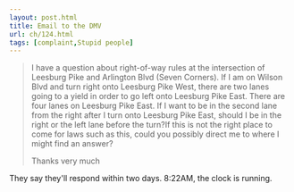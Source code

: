 ```yaml
---
layout: post.html
title: Email to the DMV
url: ch/124.html
tags: [complaint,Stupid people]
---
```

> I have a question about right-of-way rules at the intersection of Leesburg Pike and Arlington Blvd (Seven Corners). If I am on Wilson Blvd and turn right onto Leesburg Pike West, there are two lanes going to a yield in order to go left onto Leesburg Pike East. There are four lanes on Leesburg Pike East. If I want to be in the second lane from the right after I turn onto Leesburg Pike East, should I be in the right or the left lane before the turn?If this is not the right place to come for laws such as this, could you possibly direct me to where I might find an answer?
> 
> Thanks very much

They say they'll respond within two days. 8:22AM, the clock is running.
